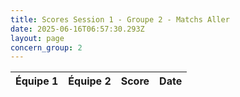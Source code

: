 ```yaml
---
title: Scores Session 1 - Groupe 2 - Matchs Aller
date: 2025-06-16T06:57:30.293Z
layout: page
concern_group: 2
---
```




| Équipe 1 | Équipe 2 | Score | Date |
|----------|----------|-------|------|

